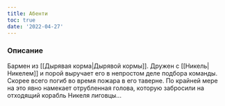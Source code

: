 ```yaml
---
title: Абенти
toc: true
date: '2022-04-27'
---
```


### Описание
Бармен из [[Дырявая корма|Дырявой кормы]]. Дружен с [[Никель|Никелем]] и порой выручает его в непростом деле подбора команды. 
Скорее всего погиб во время пожара в его таверне. По крайней мере на это явно намекает отрубленная голова, которую забросили на отходящий корабль Никеля лиговцы...